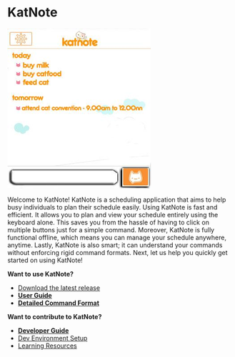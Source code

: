 # KatNote
![katnote overview](docs/images/katnote-overview.png)

Welcome to KatNote!
KatNote is a scheduling application that aims to help busy individuals to plan their schedule easily. Using KatNote is fast and efficient. It allows you to plan and view your schedule entirely using the keyboard alone. This saves you from the hassle of having to click on multiple buttons just for a simple command. Moreover, KatNote is fully functional offline, which means you can manage your schedule anywhere, anytime. Lastly, KatNote is also smart; it can understand your commands without enforcing rigid command formats. 
Next, let us help you quickly get started on using KatNote!


**Want to use KatNote?**
* [Download the latest release](https://github.com/cs2103aug2015-t09-2j/main/releases) 
* [**User Guide**](docs/User-Guide.md)
* [**Detailed Command Format**](docs/Detailed-Command-Format.md)

**Want to contribute to KatNote?**
* [**Developer Guide**](docs/Developer-Guide.md)
* [Dev Environment Setup](docs/Development-Environment-Setup.md)
* [Learning Resources](docs/Learning-Resources.md)